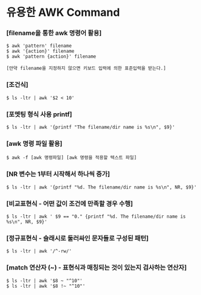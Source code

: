 # 유용한 AWK Command

### [filename을 통한 awk 명령어 활용]
```
$ awk 'pattern' filename
$ awk '{action}' filename
$ awk 'pattern {action}' filename

[만약 filename을 지정하지 않으면 키보드 입력에 의한 표준입력을 받는다.]
```

### [조건식]
```
$ ls -ltr | awk '$2 < 10'
```

### [포멧팅 형식 사용 printf]
```
$ ls -ltr | awk '{printf "The filename/dir name is %s\n", $9}'
```
### [awk 명령 파일 활용]
```
$ awk -f [awk 명령파일] [awk 명령을 적용할 텍스트 파일]
```
### [NR 변수는 1부터 시작해서 하나씩 증가]
```
$ ls -ltr | awk '{printf "%d. The filename/dir name is %s\n", NR, $9}'
```

### [비교표현식 - 어떤 값이 조건에 만족할 경우 수행]
```
$ ls -ltr | awk ' $9 == "0." {printf "%d. The filename/dir name is %s\n", NR, $9}'
```

### [정규표현식 -  슬래시로 둘러싸인 문자들로 구성된 패턴]
```
$ ls -ltr | awk '/^-rw/'
```
### [match 연산자 (~) - 표현식과 매칭되는 것이 있는지 검사하는 연산자] 
```
$ ls -ltr | awk '$8 ~ "^10"'
$ ls -ltr | awk '$8 !~ "^10"'
```

